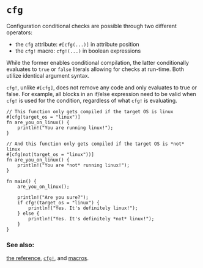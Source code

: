 # `cfg`

Configuration conditional checks are possible through two different operators:

- the `cfg` attribute: `#[cfg(...)]` in attribute position
- the `cfg!` macro: `cfg!(...)` in boolean expressions

While the former enables conditional compilation, the latter conditionally
evaluates to `true` or `false` literals allowing for checks at run-time. Both
utilize identical argument syntax.

`cfg!`, unlike `#[cfg]`, does not remove any code and only evaluates to true or
false. For example, all blocks in an if/else expression need to be valid when
`cfg!` is used for the condition, regardless of what `cfg!` is evaluating.

```rust,editable
// This function only gets compiled if the target OS is linux
#[cfg(target_os = "linux")]
fn are_you_on_linux() {
    println!("You are running linux!");
}

// And this function only gets compiled if the target OS is *not* linux
#[cfg(not(target_os = "linux"))]
fn are_you_on_linux() {
    println!("You are *not* running linux!");
}

fn main() {
    are_you_on_linux();

    println!("Are you sure?");
    if cfg!(target_os = "linux") {
        println!("Yes. It's definitely linux!");
    } else {
        println!("Yes. It's definitely *not* linux!");
    }
}
```

### See also:

[the reference][ref], [`cfg!`][cfg], and [macros][macros].

[cfg]: https://doc.rust-lang.org/std/macro.cfg!.html
[macros]: ../macros.md
[ref]: https://doc.rust-lang.org/reference/attributes.html#conditional-compilation

